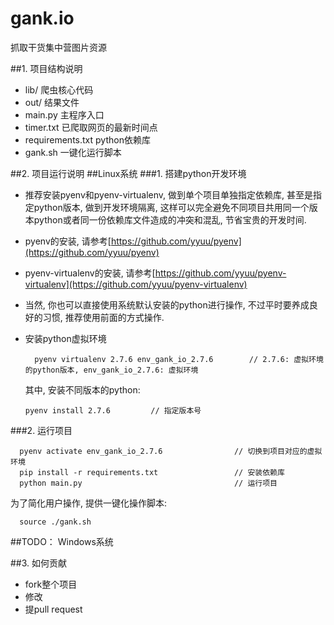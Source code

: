 # gank.io
抓取干货集中营图片资源

##1. 项目结构说明
- lib/
爬虫核心代码
- out/
结果文件
- main.py
主程序入口
- timer.txt
已爬取网页的最新时间点
- requirements.txt
python依赖库
- gank.sh
一键化运行脚本

##2. 项目运行说明
##Linux系统
###1. 搭建python开发环境
- 推荐安装pyenv和pyenv-virtualenv, 做到单个项目单独指定依赖库, 甚至是指定python版本, 做到开发环境隔离, 这样可以完全避免不同项目共用同一个版本python或者同一份依赖库文件造成的冲突和混乱, 节省宝贵的开发时间.
- pyenv的安装, 请参考[https://github.com/yyuu/pyenv](https://github.com/yyuu/pyenv)
- pyenv-virtualenv的安装, 请参考[https://github.com/yyuu/pyenv-virtualenv](https://github.com/yyuu/pyenv-virtualenv)
- 当然, 你也可以直接使用系统默认安装的python进行操作, 不过平时要养成良好的习惯, 推荐使用前面的方式操作.
- 安装python虚拟环境

  		pyenv virtualenv 2.7.6 env_gank_io_2.7.6        // 2.7.6: 虚拟环境的python版本, env_gank_io_2.7.6: 虚拟环境

  其中, 安装不同版本的python:

	  pyenv install 2.7.6         // 指定版本号

###2. 运行项目

      pyenv activate env_gank_io_2.7.6                // 切换到项目对应的虚拟环境
      pip install -r requirements.txt                 // 安装依赖库
      python main.py                                  // 运行项目

  为了简化用户操作, 提供一键化操作脚本:

	  source ./gank.sh

##TODO： Windows系统

##3. 如何贡献
- fork整个项目
- 修改
- 提pull request
